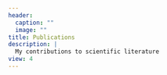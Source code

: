 ```yaml
---
header:
  caption: ""
  image: ""
title: Publications
description: |
  My contributions to scientific literature
view: 4
---
```


